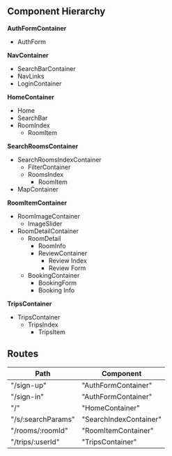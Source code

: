 ## Component Hierarchy

**AuthFormContainer**
 - AuthForm

**NavContainer**
 - SearchBarContainer
 - NavLinks
  - LoginContainer

**HomeContainer**
 - Home
 - SearchBar
 - RoomIndex
    - RoomItem

**SearchRoomsContainer**
 - SearchRoomsIndexContainer
    - FilterContainer
    - RoomsIndex
        - RoomItem
- MapContainer

**RoomItemContainer**
 - RoomImageContainer
    - ImageSlider
- RoomDetailContainer
    - RoomDetail
        - RoomInfo
        - ReviewContainer
            - Review Index
            - Review Form
    - BookingContainer
        - BookingForm
        - Booking Info

**TripsContainer**
 - TripsContainer
    - TripsIndex
        - TripsItem

## Routes

|Path   | Component   |
|-------|-------------|
| "/sign-up" | "AuthFormContainer" |
| "/sign-in" | "AuthFormContainer" |
| "/" | "HomeContainer" |
| "/s/:searchParams" | "SearchIndexContainer" |
| "/rooms/:roomId" | "RoomItemContainer" |
| "/trips/:userId" | "TripsContainer" |
